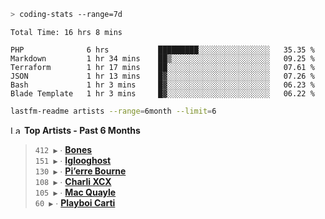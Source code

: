 ```zsh
> coding-stats --range=7d
```

<!--START_SECTION:waka-->

```text
Total Time: 16 hrs 8 mins

PHP              6 hrs           █████████░░░░░░░░░░░░░░░░   35.35 %
Markdown         1 hr 34 mins    ██▒░░░░░░░░░░░░░░░░░░░░░░   09.25 %
Terraform        1 hr 17 mins    ██░░░░░░░░░░░░░░░░░░░░░░░   07.61 %
JSON             1 hr 13 mins    █▓░░░░░░░░░░░░░░░░░░░░░░░   07.26 %
Bash             1 hr 3 mins     █▓░░░░░░░░░░░░░░░░░░░░░░░   06.23 %
Blade Template   1 hr 3 mins     █▓░░░░░░░░░░░░░░░░░░░░░░░   06.22 %
```

<!--END_SECTION:waka-->

```zsh
lastfm-readme artists --range=6month --limit=6
```

<!--START_LASTFM_ARTISTS:{"period": "6month", "rows": 6}-->
<a href="https://last.fm" target="_blank"><img src="https://user-images.githubusercontent.com/17434202/215290617-e793598d-d7c9-428f-9975-156db1ba89cc.svg" alt="Last.fm Logo" width="18" height="13"/></a> **Top Artists - Past 6 Months**

> `412 ▶️` ∙ **[Bones](https://www.last.fm/music/Bones)**<br/>
> `151 ▶️` ∙ **[Iglooghost](https://www.last.fm/music/Iglooghost)**<br/>
> `130 ▶️` ∙ **[Pi’erre Bourne](https://www.last.fm/music/Pi%E2%80%99erre+Bourne)**<br/>
> `108 ▶️` ∙ **[Charli XCX](https://www.last.fm/music/Charli+XCX)**<br/>
> `105 ▶️` ∙ **[Mac Quayle](https://www.last.fm/music/Mac+Quayle)**<br/>
> `60 ▶️` ∙ **[Playboi Carti](https://www.last.fm/music/Playboi+Carti)**<br/>
<!--END_LASTFM_ARTISTS-->
